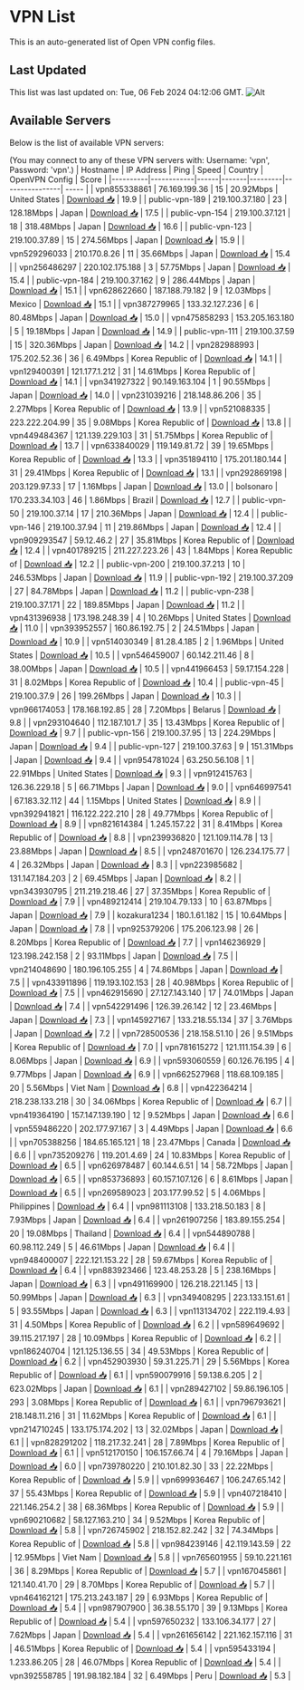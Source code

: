 # VPN List

This is an auto-generated list of Open VPN config files.

## Last Updated

This list was last updated on: Tue, 06 Feb 2024 04:12:06 GMT.
![Alt](https://repobeats.axiom.co/api/embed/186b98318ef1479477931607c1ad7d823f12451f.svg "Repobeats analytics image")

## Available Servers

Below is the list of available VPN servers:

(You may connect to any of these VPN servers with: Username: 'vpn', Password: 'vpn'.)
| Hostname | IP Address | Ping | Speed | Country | OpenVPN Config | Score |
|----------|------------|------|-------|---------|----------------| ----- |
| vpn855338861 | 76.169.199.36 | 15 | 20.92Mbps | United States | [Download 📥](./configs/server_0_US.ovpn) | 19.9 |
| public-vpn-189 | 219.100.37.180 | 23 | 128.18Mbps | Japan | [Download 📥](./configs/server_1_JP.ovpn) | 17.5 |
| public-vpn-154 | 219.100.37.121 | 18 | 318.48Mbps | Japan | [Download 📥](./configs/server_2_JP.ovpn) | 16.6 |
| public-vpn-123 | 219.100.37.89 | 15 | 274.56Mbps | Japan | [Download 📥](./configs/server_3_JP.ovpn) | 15.9 |
| vpn529296033 | 210.170.8.26 | 11 | 35.66Mbps | Japan | [Download 📥](./configs/server_4_JP.ovpn) | 15.4 |
| vpn256486297 | 220.102.175.188 | 3 | 57.75Mbps | Japan | [Download 📥](./configs/server_5_JP.ovpn) | 15.4 |
| public-vpn-184 | 219.100.37.162 | 9 | 286.44Mbps | Japan | [Download 📥](./configs/server_6_JP.ovpn) | 15.1 |
| vpn628622660 | 187.188.79.182 | 9 | 12.03Mbps | Mexico | [Download 📥](./configs/server_7_MX.ovpn) | 15.1 |
| vpn387279965 | 133.32.127.236 | 6 | 80.48Mbps | Japan | [Download 📥](./configs/server_8_JP.ovpn) | 15.0 |
| vpn475858293 | 153.205.163.180 | 5 | 19.18Mbps | Japan | [Download 📥](./configs/server_9_JP.ovpn) | 14.9 |
| public-vpn-111 | 219.100.37.59 | 15 | 320.36Mbps | Japan | [Download 📥](./configs/server_10_JP.ovpn) | 14.2 |
| vpn282988993 | 175.202.52.36 | 36 | 6.49Mbps | Korea Republic of | [Download 📥](./configs/server_11_KR.ovpn) | 14.1 |
| vpn129400391 | 121.177.1.212 | 31 | 14.61Mbps | Korea Republic of | [Download 📥](./configs/server_12_KR.ovpn) | 14.1 |
| vpn341927322 | 90.149.163.104 | 1 | 90.55Mbps | Japan | [Download 📥](./configs/server_13_JP.ovpn) | 14.0 |
| vpn231039216 | 218.148.86.206 | 35 | 2.27Mbps | Korea Republic of | [Download 📥](./configs/server_14_KR.ovpn) | 13.9 |
| vpn521088335 | 223.222.204.99 | 35 | 9.08Mbps | Korea Republic of | [Download 📥](./configs/server_15_KR.ovpn) | 13.8 |
| vpn449484367 | 121.139.229.103 | 31 | 51.75Mbps | Korea Republic of | [Download 📥](./configs/server_16_KR.ovpn) | 13.7 |
| vpn633840029 | 119.149.81.72 | 39 | 19.65Mbps | Korea Republic of | [Download 📥](./configs/server_17_KR.ovpn) | 13.3 |
| vpn351894110 | 175.201.180.144 | 31 | 29.41Mbps | Korea Republic of | [Download 📥](./configs/server_18_KR.ovpn) | 13.1 |
| vpn292869198 | 203.129.97.33 | 17 | 1.16Mbps | Japan | [Download 📥](./configs/server_19_JP.ovpn) | 13.0 |
| bolsonaro | 170.233.34.103 | 46 | 1.86Mbps | Brazil | [Download 📥](./configs/server_20_BR.ovpn) | 12.7 |
| public-vpn-50 | 219.100.37.14 | 17 | 210.36Mbps | Japan | [Download 📥](./configs/server_21_JP.ovpn) | 12.4 |
| public-vpn-146 | 219.100.37.94 | 11 | 219.86Mbps | Japan | [Download 📥](./configs/server_22_JP.ovpn) | 12.4 |
| vpn909293547 | 59.12.46.2 | 27 | 35.81Mbps | Korea Republic of | [Download 📥](./configs/server_23_KR.ovpn) | 12.4 |
| vpn401789215 | 211.227.223.26 | 43 | 1.84Mbps | Korea Republic of | [Download 📥](./configs/server_24_KR.ovpn) | 12.2 |
| public-vpn-200 | 219.100.37.213 | 10 | 246.53Mbps | Japan | [Download 📥](./configs/server_25_JP.ovpn) | 11.9 |
| public-vpn-192 | 219.100.37.209 | 27 | 84.78Mbps | Japan | [Download 📥](./configs/server_26_JP.ovpn) | 11.2 |
| public-vpn-238 | 219.100.37.171 | 22 | 189.85Mbps | Japan | [Download 📥](./configs/server_27_JP.ovpn) | 11.2 |
| vpn431396938 | 173.198.248.39 | 4 | 10.26Mbps | United States | [Download 📥](./configs/server_28_US.ovpn) | 11.0 |
| vpn393952557 | 160.86.192.75 | 2 | 24.51Mbps | Japan | [Download 📥](./configs/server_29_JP.ovpn) | 10.9 |
| vpn514030349 | 81.28.4.185 | 2 | 1.96Mbps | United States | [Download 📥](./configs/server_30_US.ovpn) | 10.5 |
| vpn546459007 | 60.142.211.46 | 8 | 38.00Mbps | Japan | [Download 📥](./configs/server_31_JP.ovpn) | 10.5 |
| vpn441966453 | 59.17.154.228 | 31 | 8.02Mbps | Korea Republic of | [Download 📥](./configs/server_32_KR.ovpn) | 10.4 |
| public-vpn-45 | 219.100.37.9 | 26 | 199.26Mbps | Japan | [Download 📥](./configs/server_33_JP.ovpn) | 10.3 |
| vpn966174053 | 178.168.192.85 | 28 | 7.20Mbps | Belarus | [Download 📥](./configs/server_34_BY.ovpn) | 9.8 |
| vpn293104640 | 112.187.101.7 | 35 | 13.43Mbps | Korea Republic of | [Download 📥](./configs/server_35_KR.ovpn) | 9.7 |
| public-vpn-156 | 219.100.37.95 | 13 | 224.29Mbps | Japan | [Download 📥](./configs/server_36_JP.ovpn) | 9.4 |
| public-vpn-127 | 219.100.37.63 | 9 | 151.31Mbps | Japan | [Download 📥](./configs/server_37_JP.ovpn) | 9.4 |
| vpn954781024 | 63.250.56.108 | 1 | 22.91Mbps | United States | [Download 📥](./configs/server_38_US.ovpn) | 9.3 |
| vpn912415763 | 126.36.229.18 | 5 | 66.71Mbps | Japan | [Download 📥](./configs/server_39_JP.ovpn) | 9.0 |
| vpn646997541 | 67.183.32.112 | 44 | 1.15Mbps | United States | [Download 📥](./configs/server_40_US.ovpn) | 8.9 |
| vpn392941821 | 116.122.222.210 | 28 | 49.77Mbps | Korea Republic of | [Download 📥](./configs/server_41_KR.ovpn) | 8.9 |
| vpn821614384 | 1.245.157.22 | 31 | 8.41Mbps | Korea Republic of | [Download 📥](./configs/server_42_KR.ovpn) | 8.8 |
| vpn239936820 | 121.109.114.78 | 13 | 23.88Mbps | Japan | [Download 📥](./configs/server_43_JP.ovpn) | 8.5 |
| vpn248701670 | 126.234.175.77 | 4 | 26.32Mbps | Japan | [Download 📥](./configs/server_44_JP.ovpn) | 8.3 |
| vpn223985682 | 131.147.184.203 | 2 | 69.45Mbps | Japan | [Download 📥](./configs/server_45_JP.ovpn) | 8.2 |
| vpn343930795 | 211.219.218.46 | 27 | 37.35Mbps | Korea Republic of | [Download 📥](./configs/server_46_KR.ovpn) | 7.9 |
| vpn489212414 | 219.104.79.133 | 10 | 63.87Mbps | Japan | [Download 📥](./configs/server_47_JP.ovpn) | 7.9 |
| kozakura1234 | 180.1.61.182 | 15 | 10.64Mbps | Japan | [Download 📥](./configs/server_48_JP.ovpn) | 7.8 |
| vpn925379206 | 175.206.123.98 | 26 | 8.20Mbps | Korea Republic of | [Download 📥](./configs/server_49_KR.ovpn) | 7.7 |
| vpn146236929 | 123.198.242.158 | 2 | 93.11Mbps | Japan | [Download 📥](./configs/server_50_JP.ovpn) | 7.5 |
| vpn214048690 | 180.196.105.255 | 4 | 74.86Mbps | Japan | [Download 📥](./configs/server_51_JP.ovpn) | 7.5 |
| vpn433911896 | 119.193.102.153 | 28 | 40.98Mbps | Korea Republic of | [Download 📥](./configs/server_52_KR.ovpn) | 7.5 |
| vpn462915690 | 27.127.143.140 | 17 | 74.01Mbps | Japan | [Download 📥](./configs/server_53_JP.ovpn) | 7.4 |
| vpn542291496 | 126.39.26.142 | 12 | 23.46Mbps | Japan | [Download 📥](./configs/server_54_JP.ovpn) | 7.3 |
| vpn145927167 | 133.218.55.134 | 37 | 3.76Mbps | Japan | [Download 📥](./configs/server_55_JP.ovpn) | 7.2 |
| vpn728500536 | 218.158.51.10 | 26 | 9.51Mbps | Korea Republic of | [Download 📥](./configs/server_56_KR.ovpn) | 7.0 |
| vpn781615272 | 121.111.154.39 | 6 | 8.06Mbps | Japan | [Download 📥](./configs/server_57_JP.ovpn) | 6.9 |
| vpn593060559 | 60.126.76.195 | 4 | 9.77Mbps | Japan | [Download 📥](./configs/server_58_JP.ovpn) | 6.9 |
| vpn662527968 | 118.68.109.185 | 20 | 5.56Mbps | Viet Nam | [Download 📥](./configs/server_59_VN.ovpn) | 6.8 |
| vpn422364214 | 218.238.133.218 | 30 | 34.06Mbps | Korea Republic of | [Download 📥](./configs/server_60_KR.ovpn) | 6.7 |
| vpn419364190 | 157.147.139.190 | 12 | 9.52Mbps | Japan | [Download 📥](./configs/server_61_JP.ovpn) | 6.6 |
| vpn559486220 | 202.177.97.167 | 3 | 4.49Mbps | Japan | [Download 📥](./configs/server_62_JP.ovpn) | 6.6 |
| vpn705388256 | 184.65.165.121 | 18 | 23.47Mbps | Canada | [Download 📥](./configs/server_63_CA.ovpn) | 6.6 |
| vpn735209276 | 119.201.4.69 | 24 | 10.83Mbps | Korea Republic of | [Download 📥](./configs/server_64_KR.ovpn) | 6.5 |
| vpn626978487 | 60.144.6.51 | 14 | 58.72Mbps | Japan | [Download 📥](./configs/server_65_JP.ovpn) | 6.5 |
| vpn853736893 | 60.157.107.126 | 6 | 8.61Mbps | Japan | [Download 📥](./configs/server_66_JP.ovpn) | 6.5 |
| vpn269589023 | 203.177.99.52 | 5 | 4.06Mbps | Philippines | [Download 📥](./configs/server_67_PH.ovpn) | 6.4 |
| vpn981113108 | 133.218.50.183 | 8 | 7.93Mbps | Japan | [Download 📥](./configs/server_68_JP.ovpn) | 6.4 |
| vpn261907256 | 183.89.155.254 | 20 | 19.08Mbps | Thailand | [Download 📥](./configs/server_69_TH.ovpn) | 6.4 |
| vpn544890788 | 60.98.112.249 | 5 | 46.61Mbps | Japan | [Download 📥](./configs/server_70_JP.ovpn) | 6.4 |
| vpn948400007 | 222.121.153.22 | 28 | 59.67Mbps | Korea Republic of | [Download 📥](./configs/server_71_KR.ovpn) | 6.4 |
| vpn883923466 | 123.48.253.28 | 5 | 238.16Mbps | Japan | [Download 📥](./configs/server_72_JP.ovpn) | 6.3 |
| vpn491169900 | 126.218.221.145 | 13 | 50.99Mbps | Japan | [Download 📥](./configs/server_73_JP.ovpn) | 6.3 |
| vpn349408295 | 223.133.151.61 | 5 | 93.55Mbps | Japan | [Download 📥](./configs/server_74_JP.ovpn) | 6.3 |
| vpn113134702 | 222.119.4.93 | 31 | 4.50Mbps | Korea Republic of | [Download 📥](./configs/server_75_KR.ovpn) | 6.2 |
| vpn589649692 | 39.115.217.197 | 28 | 10.09Mbps | Korea Republic of | [Download 📥](./configs/server_76_KR.ovpn) | 6.2 |
| vpn186240704 | 121.125.136.55 | 34 | 49.53Mbps | Korea Republic of | [Download 📥](./configs/server_77_KR.ovpn) | 6.2 |
| vpn452903930 | 59.31.225.71 | 29 | 5.56Mbps | Korea Republic of | [Download 📥](./configs/server_78_KR.ovpn) | 6.1 |
| vpn590079916 | 59.138.6.205 | 2 | 623.02Mbps | Japan | [Download 📥](./configs/server_79_JP.ovpn) | 6.1 |
| vpn289427102 | 59.86.196.105 | 293 | 3.08Mbps | Korea Republic of | [Download 📥](./configs/server_80_KR.ovpn) | 6.1 |
| vpn796793621 | 218.148.11.216 | 31 | 11.62Mbps | Korea Republic of | [Download 📥](./configs/server_81_KR.ovpn) | 6.1 |
| vpn214710245 | 133.175.174.202 | 13 | 32.02Mbps | Japan | [Download 📥](./configs/server_82_JP.ovpn) | 6.1 |
| vpn828291202 | 118.217.32.241 | 28 | 7.89Mbps | Korea Republic of | [Download 📥](./configs/server_83_KR.ovpn) | 6.1 |
| vpn512170150 | 106.157.66.74 | 4 | 79.16Mbps | Japan | [Download 📥](./configs/server_84_JP.ovpn) | 6.0 |
| vpn739780220 | 210.101.82.30 | 33 | 22.22Mbps | Korea Republic of | [Download 📥](./configs/server_85_KR.ovpn) | 5.9 |
| vpn699936467 | 106.247.65.142 | 37 | 55.43Mbps | Korea Republic of | [Download 📥](./configs/server_86_KR.ovpn) | 5.9 |
| vpn407218410 | 221.146.254.2 | 38 | 68.36Mbps | Korea Republic of | [Download 📥](./configs/server_87_KR.ovpn) | 5.9 |
| vpn690210682 | 58.127.163.210 | 34 | 9.52Mbps | Korea Republic of | [Download 📥](./configs/server_88_KR.ovpn) | 5.8 |
| vpn726745902 | 218.152.82.242 | 32 | 74.34Mbps | Korea Republic of | [Download 📥](./configs/server_89_KR.ovpn) | 5.8 |
| vpn984239146 | 42.119.143.59 | 22 | 12.95Mbps | Viet Nam | [Download 📥](./configs/server_90_VN.ovpn) | 5.8 |
| vpn765601955 | 59.10.221.161 | 36 | 8.29Mbps | Korea Republic of | [Download 📥](./configs/server_91_KR.ovpn) | 5.7 |
| vpn167045861 | 121.140.41.70 | 29 | 8.70Mbps | Korea Republic of | [Download 📥](./configs/server_92_KR.ovpn) | 5.7 |
| vpn464162121 | 175.213.243.187 | 29 | 6.93Mbps | Korea Republic of | [Download 📥](./configs/server_93_KR.ovpn) | 5.4 |
| vpn987907900 | 36.38.55.170 | 39 | 9.13Mbps | Korea Republic of | [Download 📥](./configs/server_94_KR.ovpn) | 5.4 |
| vpn597650232 | 133.106.34.177 | 27 | 7.62Mbps | Japan | [Download 📥](./configs/server_95_JP.ovpn) | 5.4 |
| vpn261656142 | 221.162.157.116 | 31 | 46.51Mbps | Korea Republic of | [Download 📥](./configs/server_96_KR.ovpn) | 5.4 |
| vpn595433194 | 1.233.86.205 | 28 | 46.07Mbps | Korea Republic of | [Download 📥](./configs/server_97_KR.ovpn) | 5.4 |
| vpn392558785 | 191.98.182.184 | 32 | 6.49Mbps | Peru | [Download 📥](./configs/server_98_PE.ovpn) | 5.3 |
